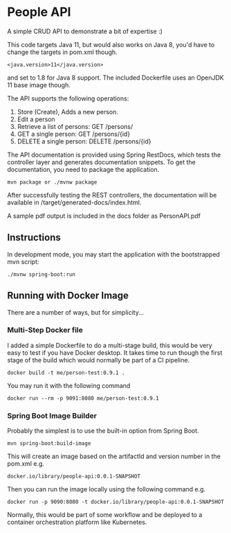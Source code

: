 # People API
A simple CRUD API to demonstrate a bit of expertise :)

This code targets Java 11, but would also works on Java 8, you'd have to change the targets in pom.xml though. 
```
<java.version>11</java.version>
```
and set to 1.8 for Java 8 support. The included Dockerfile uses an OpenJDK 11 base image though.

The API supports the following operations:

1. Store (Create), Adds a new person.
1. Edit a person
1. Retrieve a list of persons: GET /persons/
1. GET a single person: GET /persons/{id}
1. DELETE a single person: DELETE /persons/{id}

The API documentation is provided using Spring RestDocs, which tests the controller layer and generates documentation snippets. 
To get the documentation, you need to package the application. 

```
mvn package or ./mvnw package
```

After successfully testing the REST controllers, the documentation will be available in /target/generated-docs/index.html. 

A sample pdf output is included in the docs folder as PersonAPI.pdf

## Instructions

In development mode, you may start the application with the bootstrapped mvn script:
```
./mvnw spring-boot:run
```

## Running with Docker Image
There are a number of ways, but for simplicity...

### Multi-Step Docker file
I added a simple Dockerfile to do a multi-stage build, this would be very easy to test if you have Docker desktop. It takes time to run though the first stage of the build which would normally be part of a CI pipeline.

```
docker build -t me/person-test:0.9.1 .
```
You may run it with the following command
```
docker run --rm -p 9091:8080 me/person-test:0.9.1
```

### Spring Boot Image Builder
Probably the simplest is to use the built-in option from Spring Boot.
```
mvn spring-boot:build-image
```
This will create an image based on the artifactId and version number in the pom.xml e.g. 
```
docker.io/library/people-api:0.0.1-SNAPSHOT
```
Then you can run the image locally using the following command e.g. 

```
docker run -p 9090:8080 -t docker.io/library/people-api:0.0.1-SNAPSHOT
```
Normally, this would be part of some workflow and be deployed to a container orchestration platform like Kubernetes.
